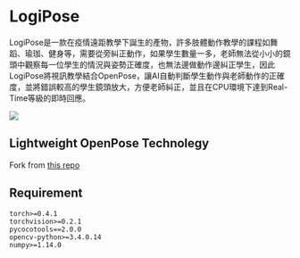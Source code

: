 # LogiPose
LogiPose是一款在疫情遠距教學下誕生的產物，許多肢體動作教學的課程如舞蹈、瑜珈、健身等，需要從旁糾正動作，如果學生數量一多，老師無法從小小的鏡頭中觀察每一位學生的情況與姿勢正確度，也無法邊做動作邊糾正學生，因此LogiPose將視訊教學結合OpenPose，讓AI自動判斷學生動作與老師動作的正確度，並將錯誤較高的學生鏡頭放大，方便老師糾正，並且在CPU環境下達到Real-Time等級的即時回應。

![](https://github.com/Coolshanlan/LogiPose/blob/master/image/demo_gif.gif?raw=true)

## Lightweight OpenPose Technolegy
Fork from [this repo](https://github.com/Daniil-Osokin/lightweight-human-pose-estimation.pytorch)

## Requirement
```
torch>=0.4.1
torchvision>=0.2.1
pycocotools==2.0.0
opencv-python>=3.4.0.14
numpy>=1.14.0
```
